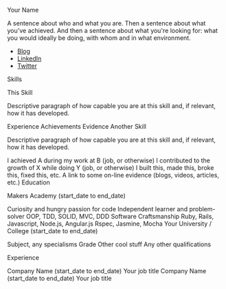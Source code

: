 Your Name

A sentence about who and what you are. Then a sentence about what you've achieved. And then a sentence about what you're looking for: what you would ideally be doing, with whom and in what environment.

- [Blog](http://TomStuart92.github.io)
- [LinkedIn](http://www.linkedin.com/in/thomas-stuart)
- [Twitter](http://twitter.com/ThomasCStuart)


Skills


This Skill

Descriptive paragraph of how capable you are at this skill and, if relevant, how it has developed.

Experience
Achievements
Evidence
Another Skill

Descriptive paragraph of how capable you are at this skill and, if relevant, how it has developed.

I achieved A during my work at B (job, or otherwise)
I contributed to the growth of X while doing Y (job, or otherwise)
I built this, made this, broke this, fixed this, etc.
A link to some on-line evidence (blogs, videos, articles, etc.)
Education

Makers Academy (start_date to end_date)

Curiosity and hungry passion for code
Independent learner and problem-solver
OOP, TDD, SOLID, MVC, DDD
Software Craftsmanship
Ruby, Rails, Javascript, Node.js, Angular.js
Rspec, Jasmine, Mocha
Your University / College (start_date to end_date)

Subject, any specialisms
Grade
Other cool stuff
Any other qualifications

Experience

Company Name (start_date to end_date)
Your job title
Company Name (start_date to end_date)
Your job title
